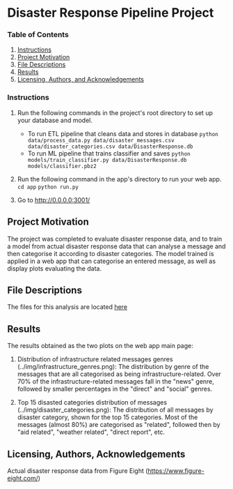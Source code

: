 # Disaster Response Pipeline Project


### Table of Contents

1. [Instructions](#instructions)
2. [Project Motivation](#motivation)
3. [File Descriptions](#files)
4. [Results](#results)
5. [Licensing, Authors, and Acknowledgements](#licensing)


### Instructions <a name="instructions"></a>
1. Run the following commands in the project's root directory to set up your database and model.

    - To run ETL pipeline that cleans data and stores in database
        `python data/process_data.py data/disaster_messages.csv data/disaster_categories.csv data/DisasterResponse.db`
    - To run ML pipeline that trains classifier and saves
        `python models/train_classifier.py data/DisasterResponse.db models/classifier.pbz2`

2. Run the following command in the app's directory to run your web app.
    `cd app`
    `python run.py`

3. Go to http://0.0.0.0:3001/


## Project Motivation<a name="motivation"></a>

The project was completed to evaluate disaster response data, and to train a model from actual disaster response data that can analyse a message and then categorise it according to disaster categories. The model trained is applied in a web app that can categorise an entered message, as well as display plots evaluating the data.


## File Descriptions <a name="files"></a>

The files for this analysis are located [here](https://github.com/JacquesMullerAA/DSProject2)


## Results<a name="results"></a>

The results obtained as the two plots on the web app main page:
1. Distribution of infrastructure related messages genres (../img/infrastructure_genres.png):
    The distribution by genre of the messages that are all categorised as being infrastructure-related. Over 70% of the infrastructure-related messages fall in the "news" genre, followed by smaller percentages in the "direct" and "social" genres.

2. Top 15 disasted categories distribution of messages (../img/disaster_categories.png):
    The distribution of all messages by disaster category, shown for the top 15 categories. Most of the messages (almost 80%) are categorised as "related", followed then by "aid related", "weather related", "direct report", etc.

## Licensing, Authors, Acknowledgements<a name="licensing"></a>

Actual disaster response data from Figure Eight (https://www.figure-eight.com/)

